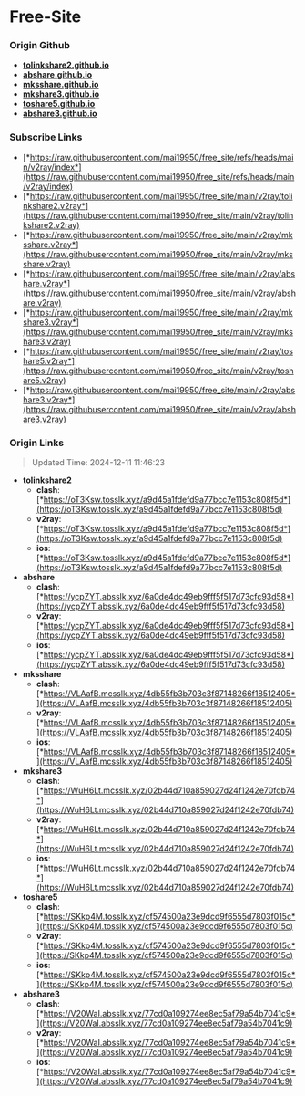# Free-Site

### Origin Github

- [**tolinkshare2.github.io**](https://github.com/tolinkshare2/tolinkshare2.github.io)
- [**abshare.github.io**](https://github.com/abshare/abshare.github.io)
- [**mksshare.github.io**](https://github.com/mksshare/mksshare.github.io)
- [**mkshare3.github.io**](https://github.com/mkshare3/mkshare3.github.io)
- [**toshare5.github.io**](https://github.com/toshare5/toshare5.github.io)
- [**abshare3.github.io**](https://github.com/abshare3/abshare3.github.io)

### Subscribe Links

- [*https://raw.githubusercontent.com/mai19950/free_site/refs/heads/main/v2ray/index*](https://raw.githubusercontent.com/mai19950/free_site/refs/heads/main/v2ray/index)
- [*https://raw.githubusercontent.com/mai19950/free_site/main/v2ray/tolinkshare2.v2ray*](https://raw.githubusercontent.com/mai19950/free_site/main/v2ray/tolinkshare2.v2ray)
- [*https://raw.githubusercontent.com/mai19950/free_site/main/v2ray/mksshare.v2ray*](https://raw.githubusercontent.com/mai19950/free_site/main/v2ray/mksshare.v2ray)
- [*https://raw.githubusercontent.com/mai19950/free_site/main/v2ray/abshare.v2ray*](https://raw.githubusercontent.com/mai19950/free_site/main/v2ray/abshare.v2ray)
- [*https://raw.githubusercontent.com/mai19950/free_site/main/v2ray/mkshare3.v2ray*](https://raw.githubusercontent.com/mai19950/free_site/main/v2ray/mkshare3.v2ray)
- [*https://raw.githubusercontent.com/mai19950/free_site/main/v2ray/toshare5.v2ray*](https://raw.githubusercontent.com/mai19950/free_site/main/v2ray/toshare5.v2ray)
- [*https://raw.githubusercontent.com/mai19950/free_site/main/v2ray/abshare3.v2ray*](https://raw.githubusercontent.com/mai19950/free_site/main/v2ray/abshare3.v2ray)

### Origin Links

> Updated Time: 2024-12-11 11:46:23

- **tolinkshare2**
  - **clash**: [*https://oT3Ksw.tosslk.xyz/a9d45a1fdefd9a77bcc7e1153c808f5d*](https://oT3Ksw.tosslk.xyz/a9d45a1fdefd9a77bcc7e1153c808f5d)
  - **v2ray**: [*https://oT3Ksw.tosslk.xyz/a9d45a1fdefd9a77bcc7e1153c808f5d*](https://oT3Ksw.tosslk.xyz/a9d45a1fdefd9a77bcc7e1153c808f5d)
  - **ios**: [*https://oT3Ksw.tosslk.xyz/a9d45a1fdefd9a77bcc7e1153c808f5d*](https://oT3Ksw.tosslk.xyz/a9d45a1fdefd9a77bcc7e1153c808f5d)
- **abshare**
  - **clash**: [*https://ycpZYT.absslk.xyz/6a0de4dc49eb9fff5f517d73cfc93d58*](https://ycpZYT.absslk.xyz/6a0de4dc49eb9fff5f517d73cfc93d58)
  - **v2ray**: [*https://ycpZYT.absslk.xyz/6a0de4dc49eb9fff5f517d73cfc93d58*](https://ycpZYT.absslk.xyz/6a0de4dc49eb9fff5f517d73cfc93d58)
  - **ios**: [*https://ycpZYT.absslk.xyz/6a0de4dc49eb9fff5f517d73cfc93d58*](https://ycpZYT.absslk.xyz/6a0de4dc49eb9fff5f517d73cfc93d58)
- **mksshare**
  - **clash**: [*https://VLAafB.mcsslk.xyz/4db55fb3b703c3f87148266f18512405*](https://VLAafB.mcsslk.xyz/4db55fb3b703c3f87148266f18512405)
  - **v2ray**: [*https://VLAafB.mcsslk.xyz/4db55fb3b703c3f87148266f18512405*](https://VLAafB.mcsslk.xyz/4db55fb3b703c3f87148266f18512405)
  - **ios**: [*https://VLAafB.mcsslk.xyz/4db55fb3b703c3f87148266f18512405*](https://VLAafB.mcsslk.xyz/4db55fb3b703c3f87148266f18512405)
- **mkshare3**
  - **clash**: [*https://WuH6Lt.mcsslk.xyz/02b44d710a859027d24f1242e70fdb74*](https://WuH6Lt.mcsslk.xyz/02b44d710a859027d24f1242e70fdb74)
  - **v2ray**: [*https://WuH6Lt.mcsslk.xyz/02b44d710a859027d24f1242e70fdb74*](https://WuH6Lt.mcsslk.xyz/02b44d710a859027d24f1242e70fdb74)
  - **ios**: [*https://WuH6Lt.mcsslk.xyz/02b44d710a859027d24f1242e70fdb74*](https://WuH6Lt.mcsslk.xyz/02b44d710a859027d24f1242e70fdb74)
- **toshare5**
  - **clash**: [*https://SKkp4M.tosslk.xyz/cf574500a23e9dcd9f6555d7803f015c*](https://SKkp4M.tosslk.xyz/cf574500a23e9dcd9f6555d7803f015c)
  - **v2ray**: [*https://SKkp4M.tosslk.xyz/cf574500a23e9dcd9f6555d7803f015c*](https://SKkp4M.tosslk.xyz/cf574500a23e9dcd9f6555d7803f015c)
  - **ios**: [*https://SKkp4M.tosslk.xyz/cf574500a23e9dcd9f6555d7803f015c*](https://SKkp4M.tosslk.xyz/cf574500a23e9dcd9f6555d7803f015c)
- **abshare3**
  - **clash**: [*https://V20WaI.absslk.xyz/77cd0a109274ee8ec5af79a54b7041c9*](https://V20WaI.absslk.xyz/77cd0a109274ee8ec5af79a54b7041c9)
  - **v2ray**: [*https://V20WaI.absslk.xyz/77cd0a109274ee8ec5af79a54b7041c9*](https://V20WaI.absslk.xyz/77cd0a109274ee8ec5af79a54b7041c9)
  - **ios**: [*https://V20WaI.absslk.xyz/77cd0a109274ee8ec5af79a54b7041c9*](https://V20WaI.absslk.xyz/77cd0a109274ee8ec5af79a54b7041c9)
